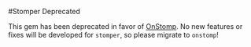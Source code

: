 #Stomper Deprecated

This gem has been deprecated in favor of
[OnStomp](https://github.com/meadvillerb/onstomp). No new features or fixes
will be developed for `stomper`, so please migrate to `onstomp`!
